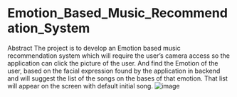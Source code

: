 # Emotion_Based_Music_Recommendation_System

Abstract 
The project is to develop an Emotion based music recommendation system which will require the user’s camera access so the application can click the picture of the user. And find the Emotion of the user, based on the facial expression found by the application in backend and will suggest the list of the songs on the bases of that emotion. That list will appear on the screen with default initial song.
![image](https://user-images.githubusercontent.com/77228025/120065384-b2a55200-c08e-11eb-9cb6-1a5d58bb3f48.png)


